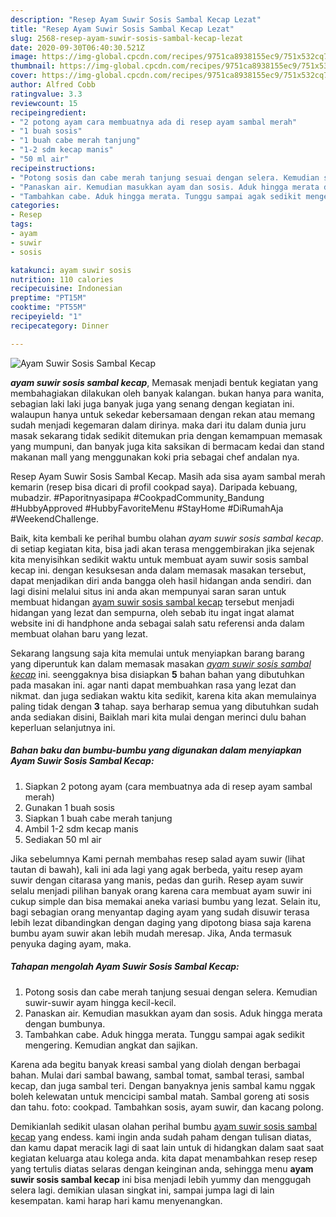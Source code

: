 ```yaml
---
description: "Resep Ayam Suwir Sosis Sambal Kecap Lezat"
title: "Resep Ayam Suwir Sosis Sambal Kecap Lezat"
slug: 2568-resep-ayam-suwir-sosis-sambal-kecap-lezat
date: 2020-09-30T06:40:30.521Z
image: https://img-global.cpcdn.com/recipes/9751ca8938155ec9/751x532cq70/ayam-suwir-sosis-sambal-kecap-foto-resep-utama.jpg
thumbnail: https://img-global.cpcdn.com/recipes/9751ca8938155ec9/751x532cq70/ayam-suwir-sosis-sambal-kecap-foto-resep-utama.jpg
cover: https://img-global.cpcdn.com/recipes/9751ca8938155ec9/751x532cq70/ayam-suwir-sosis-sambal-kecap-foto-resep-utama.jpg
author: Alfred Cobb
ratingvalue: 3.3
reviewcount: 15
recipeingredient:
- "2 potong ayam cara membuatnya ada di resep ayam sambal merah"
- "1 buah sosis"
- "1 buah cabe merah tanjung"
- "1-2 sdm kecap manis"
- "50 ml air"
recipeinstructions:
- "Potong sosis dan cabe merah tanjung sesuai dengan selera. Kemudian suwir-suwir ayam hingga kecil-kecil."
- "Panaskan air. Kemudian masukkan ayam dan sosis. Aduk hingga merata dengan bumbunya."
- "Tambahkan cabe. Aduk hingga merata. Tunggu sampai agak sedikit mengering. Kemudian angkat dan sajikan."
categories:
- Resep
tags:
- ayam
- suwir
- sosis

katakunci: ayam suwir sosis 
nutrition: 110 calories
recipecuisine: Indonesian
preptime: "PT15M"
cooktime: "PT55M"
recipeyield: "1"
recipecategory: Dinner

---
```



![Ayam Suwir Sosis Sambal Kecap](https://img-global.cpcdn.com/recipes/9751ca8938155ec9/751x532cq70/ayam-suwir-sosis-sambal-kecap-foto-resep-utama.jpg)

<b><i>ayam suwir sosis sambal kecap</i></b>, Memasak menjadi bentuk kegiatan yang membahagiakan dilakukan oleh banyak kalangan. bukan hanya para wanita, sebagian laki laki juga banyak juga yang senang dengan kegiatan ini. walaupun hanya untuk sekedar kebersamaan dengan rekan atau memang sudah menjadi kegemaran dalam dirinya. maka dari itu dalam dunia juru masak sekarang tidak sedikit ditemukan pria dengan kemampuan memasak yang mumpuni, dan banyak juga kita saksikan di bermacam kedai dan stand makanan mall yang menggunakan koki pria sebagai chef andalan nya.

Resep Ayam Suwir Sosis Sambal Kecap. Masih ada sisa ayam sambal merah kemarin (resep bisa dicari di profil cookpad saya). Daripada kebuang, mubadzir. #Paporitnyasipapa #CookpadCommunity_Bandung #HubbyApproved #HubbyFavoriteMenu #StayHome #DiRumahAja #WeekendChallenge.

Baik, kita kembali ke perihal bumbu olahan <i>ayam suwir sosis sambal kecap</i>. di setiap kegiatan kita, bisa jadi akan terasa menggembirakan jika sejenak kita menyisihkan sedikit waktu untuk membuat ayam suwir sosis sambal kecap ini. dengan kesuksesan anda dalam memasak masakan tersebut, dapat menjadikan diri anda bangga oleh hasil hidangan anda sendiri. dan lagi disini melalui situs ini anda akan mempunyai saran saran untuk membuat hidangan <u>ayam suwir sosis sambal kecap</u> tersebut menjadi hidangan yang lezat dan sempurna, oleh sebab itu ingat ingat alamat website ini di handphone anda sebagai salah satu referensi anda dalam membuat olahan baru yang lezat.


Sekarang langsung saja kita memulai untuk menyiapkan barang barang yang diperuntuk kan dalam memasak masakan <u><i>ayam suwir sosis sambal kecap</i></u> ini. seenggaknya bisa disiapkan <b>5</b> bahan bahan yang dibutuhkan pada masakan ini. agar nanti dapat membuahkan rasa yang lezat dan nikmat. dan juga sediakan waktu kita sedikit, karena kita akan memulainya paling tidak dengan <b>3</b> tahap. saya berharap semua yang dibutuhkan sudah anda sediakan disini, Baiklah mari kita mulai dengan merinci dulu bahan keperluan selanjutnya ini.

<!--inarticleads1-->

##### Bahan baku dan bumbu-bumbu yang digunakan dalam menyiapkan Ayam Suwir Sosis Sambal Kecap:

1. Siapkan 2 potong ayam (cara membuatnya ada di resep ayam sambal merah)
1. Gunakan 1 buah sosis
1. Siapkan 1 buah cabe merah tanjung
1. Ambil 1-2 sdm kecap manis
1. Sediakan 50 ml air


Jika sebelumnya Kami pernah membahas resep salad ayam suwir (lihat tautan di bawah), kali ini ada lagi yang agak berbeda, yaitu resep ayam suwir dengan citarasa yang manis, pedas dan gurih. Resep ayam suwir selalu menjadi pilihan banyak orang karena cara membuat ayam suwir ini cukup simple dan bisa memakai aneka variasi bumbu yang lezat. Selain itu, bagi sebagian orang menyantap daging ayam yang sudah disuwir terasa lebih lezat dibandingkan dengan daging yang dipotong biasa saja karena bumbu ayam suwir akan lebih mudah meresap. Jika, Anda termasuk penyuka daging ayam, maka. 

<!--inarticleads2-->

##### Tahapan mengolah Ayam Suwir Sosis Sambal Kecap:

1. Potong sosis dan cabe merah tanjung sesuai dengan selera. Kemudian suwir-suwir ayam hingga kecil-kecil.
1. Panaskan air. Kemudian masukkan ayam dan sosis. Aduk hingga merata dengan bumbunya.
1. Tambahkan cabe. Aduk hingga merata. Tunggu sampai agak sedikit mengering. Kemudian angkat dan sajikan.


Karena ada begitu banyak kreasi sambal yang diolah dengan berbagai bahan. Mulai dari sambal bawang, sambal tomat, sambal terasi, sambal kecap, dan juga sambal teri. Dengan banyaknya jenis sambal kamu nggak boleh kelewatan untuk mencicipi sambal matah. Sambal goreng ati sosis dan tahu. foto: cookpad. Tambahkan sosis, ayam suwir, dan kacang polong. 

Demikianlah sedikit ulasan olahan perihal bumbu <u>ayam suwir sosis sambal kecap</u> yang endess. kami ingin anda sudah paham dengan tulisan diatas, dan kamu dapat meracik lagi di saat lain untuk di hidangkan dalam saat saat kegiatan keluarga atau kolega anda. kita dapat menambahkan resep resep yang tertulis diatas selaras dengan keinginan anda, sehingga menu <b>ayam suwir sosis sambal kecap</b> ini bisa menjadi lebih yummy dan menggugah selera lagi. demikian ulasan singkat ini, sampai jumpa lagi di lain kesempatan. kami harap hari kamu menyenangkan.
